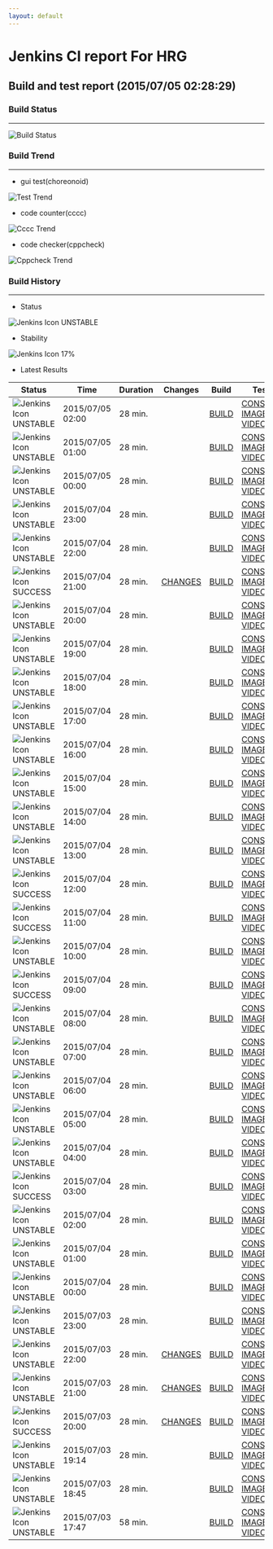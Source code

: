 ```yaml
---
layout: default
---
```

# Jenkins CI report For HRG
## Build and test report (2015/07/05 02:28:29)
### Build Status
___
![Build Status](http://jenkinshrg.github.io/images/badge.svg)
  
### Build Trend
___
* gui test(choreonoid)
  
![Test Trend](http://jenkinshrg.github.io/images/test.png)
  
* code counter(cccc)
  
![Cccc Trend](http://jenkinshrg.github.io/images/cccc.png)
  
* code checker(cppcheck)
  
![Cppcheck Trend](http://jenkinshrg.github.io/images/cppcheck.png)
  
### Build History
___
* Status
  
![Jenkins Icon](http://jenkinshrg.github.io/images/48x48/yellow.png)
UNSTABLE
  
* Stability
  
![Jenkins Icon](http://jenkinshrg.github.io/images/48x48/health-00to19.png)
17%
  
* Latest Results
  
|Status|Time|Duration|Changes|Build|Test|Note|
|---|---|---|---|---|---|---|
|![Jenkins Icon](http://jenkinshrg.github.io/images/24x24/yellow.png)UNSTABLE|2015/07/05 02:00|28 min.||[BUILD](https://drive.google.com/file/d/0B54sHwaxmuM4NnptWnNfQmtvQ1E/view?usp=drivesdk) |[CONSOLE](https://drive.google.com/file/d/0B54sHwaxmuM4RVRtSW1wQTNlVTg/view?usp=drivesdk) [IMAGE](https://drive.google.com/file/d/0B54sHwaxmuM4aDZFY3pBTW9leVU/edit?usp=drivesdk) [VIDEO](https://drive.google.com/file/d/0B54sHwaxmuM4WDAwREx0T2FxYmc/edit?usp=drivesdk) |STOP RED|
|![Jenkins Icon](http://jenkinshrg.github.io/images/24x24/yellow.png)UNSTABLE|2015/07/05 01:00|28 min.||[BUILD](https://drive.google.com/file/d/0B54sHwaxmuM4cmxXNjBncHVuWnM/view?usp=drivesdk) |[CONSOLE](https://drive.google.com/file/d/0B54sHwaxmuM4d3lOZDRlUnRJbEU/view?usp=drivesdk) [IMAGE](https://drive.google.com/file/d/0B54sHwaxmuM4YkJNdmNrM3VvMXc/edit?usp=drivesdk) [VIDEO](https://drive.google.com/file/d/0B54sHwaxmuM4V1FmUXpnOV96bmc/edit?usp=drivesdk) |STOP NORMAL|
|![Jenkins Icon](http://jenkinshrg.github.io/images/24x24/yellow.png)UNSTABLE|2015/07/05 00:00|28 min.||[BUILD](https://drive.google.com/file/d/0B54sHwaxmuM4R19SSmhxQ1F1eDg/view?usp=drivesdk) |[CONSOLE](https://drive.google.com/file/d/0B54sHwaxmuM4TnhyZ09PcU02dm8/view?usp=drivesdk) [IMAGE](https://drive.google.com/file/d/0B54sHwaxmuM4aXFwaWtSTzRVb3M/edit?usp=drivesdk) [VIDEO](https://drive.google.com/file/d/0B54sHwaxmuM4SXFhQTR4ZHlmaWM/edit?usp=drivesdk) |STOP NORMAL|
|![Jenkins Icon](http://jenkinshrg.github.io/images/24x24/yellow.png)UNSTABLE|2015/07/04 23:00|28 min.||[BUILD](https://drive.google.com/file/d/0B54sHwaxmuM4M0ZjNExGclNiVDQ/view?usp=drivesdk) |[CONSOLE](https://drive.google.com/file/d/0B54sHwaxmuM4R2FRS3lKeXFwQ0U/view?usp=drivesdk) [IMAGE](https://drive.google.com/file/d/0B54sHwaxmuM4VmxiS1BpVkdPWlk/edit?usp=drivesdk) [VIDEO](https://drive.google.com/file/d/0B54sHwaxmuM4MWpNSVZSQ2Jac1E/edit?usp=drivesdk) |STOP NORMAL|
|![Jenkins Icon](http://jenkinshrg.github.io/images/24x24/yellow.png)UNSTABLE|2015/07/04 22:00|28 min.||[BUILD](https://drive.google.com/file/d/0B54sHwaxmuM4LVU5YTNpdVVMVlU/view?usp=drivesdk) |[CONSOLE](https://drive.google.com/file/d/0B54sHwaxmuM4UXJGakwwWlBlZ1k/view?usp=drivesdk) [IMAGE](https://drive.google.com/file/d/0B54sHwaxmuM4dDBWT1VSVjhGV00/edit?usp=drivesdk) [VIDEO](https://drive.google.com/file/d/0B54sHwaxmuM4S1pWRkZ5emxVNW8/edit?usp=drivesdk) |STOP NORMAL|
|![Jenkins Icon](http://jenkinshrg.github.io/images/24x24/blue.png)SUCCESS|2015/07/04 21:00|28 min.|[CHANGES](https://drive.google.com/file/d/0B54sHwaxmuM4UkdEZ2Z2MnpCRzQ/view?usp=drivesdk) |[BUILD](https://drive.google.com/file/d/0B54sHwaxmuM4SWhNZU83NWUtM2c/view?usp=drivesdk) |[CONSOLE](https://drive.google.com/file/d/0B54sHwaxmuM4ZTlfMEhaall3Tmc/view?usp=drivesdk) [IMAGE](https://drive.google.com/file/d/0B54sHwaxmuM4X1BCWFpUV2ZseEk/edit?usp=drivesdk) [VIDEO](https://drive.google.com/file/d/0B54sHwaxmuM4WnZlSHBaXzI0Mzg/edit?usp=drivesdk) | |
|![Jenkins Icon](http://jenkinshrg.github.io/images/24x24/yellow.png)UNSTABLE|2015/07/04 20:00|28 min.||[BUILD](https://drive.google.com/file/d/0B54sHwaxmuM4QVY3b1l2dk15ems/view?usp=drivesdk) |[CONSOLE](https://drive.google.com/file/d/0B54sHwaxmuM4QXJyVWx5SHRJNlk/view?usp=drivesdk) [IMAGE](https://drive.google.com/file/d/0B54sHwaxmuM4b1R5QnRxQ1Vfdmc/edit?usp=drivesdk) [VIDEO](https://drive.google.com/file/d/0B54sHwaxmuM4S0VBNXctaXh2Ymc/edit?usp=drivesdk) |STOP NORMAL|
|![Jenkins Icon](http://jenkinshrg.github.io/images/24x24/yellow.png)UNSTABLE|2015/07/04 19:00|28 min.||[BUILD](https://drive.google.com/file/d/0B54sHwaxmuM4S3V2V3B5dTJ5eVU/view?usp=drivesdk) |[CONSOLE](https://drive.google.com/file/d/0B54sHwaxmuM4V0pmbk5xNnk1ZkE/view?usp=drivesdk) [IMAGE](https://drive.google.com/file/d/0B54sHwaxmuM4bkdwU1dhOGN1bWM/edit?usp=drivesdk) [VIDEO](https://drive.google.com/file/d/0B54sHwaxmuM4VE9aNXdjMmdnSms/edit?usp=drivesdk) |STOP NORMAL|
|![Jenkins Icon](http://jenkinshrg.github.io/images/24x24/yellow.png)UNSTABLE|2015/07/04 18:00|28 min.||[BUILD](https://drive.google.com/file/d/0B54sHwaxmuM4a2VwT1NCNmtmOVE/view?usp=drivesdk) |[CONSOLE](https://drive.google.com/file/d/0B54sHwaxmuM4NmN5QXNqZlZOZGc/view?usp=drivesdk) [IMAGE](https://drive.google.com/file/d/0B54sHwaxmuM4ekpRcGdTR3FWTGM/edit?usp=drivesdk) [VIDEO](https://drive.google.com/file/d/0B54sHwaxmuM4cWdwU0tZd3pndGs/edit?usp=drivesdk) |STOP NORMAL|
|![Jenkins Icon](http://jenkinshrg.github.io/images/24x24/yellow.png)UNSTABLE|2015/07/04 17:00|28 min.||[BUILD](https://drive.google.com/file/d/0B54sHwaxmuM4TXNsWm9DeGJoVzA/view?usp=drivesdk) |[CONSOLE](https://drive.google.com/file/d/0B54sHwaxmuM4UVlSTkgxY3FmaGs/view?usp=drivesdk) [IMAGE](https://drive.google.com/file/d/0B54sHwaxmuM4aTRIV1ZzTUdSN00/edit?usp=drivesdk) [VIDEO](https://drive.google.com/file/d/0B54sHwaxmuM4Szd3eDFwTUtpLVE/edit?usp=drivesdk) |STOP RED|
|![Jenkins Icon](http://jenkinshrg.github.io/images/24x24/yellow.png)UNSTABLE|2015/07/04 16:00|28 min.||[BUILD](https://drive.google.com/file/d/0B54sHwaxmuM4S1BaeVliSnVJY3c/view?usp=drivesdk) |[CONSOLE](https://drive.google.com/file/d/0B54sHwaxmuM4UEdSenduSlhXbVk/view?usp=drivesdk) [IMAGE](https://drive.google.com/file/d/0B54sHwaxmuM4dEpuZGUtNUgxMU0/edit?usp=drivesdk) [VIDEO](https://drive.google.com/file/d/0B54sHwaxmuM4NUhfX0NTZ3hOd2c/edit?usp=drivesdk) |STOP RED|
|![Jenkins Icon](http://jenkinshrg.github.io/images/24x24/yellow.png)UNSTABLE|2015/07/04 15:00|28 min.||[BUILD](https://drive.google.com/file/d/0B54sHwaxmuM4VXlodkJmU0w2YzA/view?usp=drivesdk) |[CONSOLE](https://drive.google.com/file/d/0B54sHwaxmuM4dTlQR24tbHJWS3c/view?usp=drivesdk) [IMAGE](https://drive.google.com/file/d/0B54sHwaxmuM4eGFVTGZSQ2x0SVk/edit?usp=drivesdk) [VIDEO](https://drive.google.com/file/d/0B54sHwaxmuM4QWxlajlqV1B4Rzg/edit?usp=drivesdk) |STOP RED|
|![Jenkins Icon](http://jenkinshrg.github.io/images/24x24/yellow.png)UNSTABLE|2015/07/04 14:00|28 min.||[BUILD](https://drive.google.com/file/d/0B54sHwaxmuM4Qm5KU1NPdV90d1E/view?usp=drivesdk) |[CONSOLE](https://drive.google.com/file/d/0B54sHwaxmuM4QzU0bEJoWW81eDA/view?usp=drivesdk) [IMAGE](https://drive.google.com/file/d/0B54sHwaxmuM4d0stMkIyd0ZFNlk/edit?usp=drivesdk) [VIDEO](https://drive.google.com/file/d/0B54sHwaxmuM4b1pMRkJxY3NYQnc/edit?usp=drivesdk) |STOP RED|
|![Jenkins Icon](http://jenkinshrg.github.io/images/24x24/yellow.png)UNSTABLE|2015/07/04 13:00|28 min.||[BUILD](https://drive.google.com/file/d/0B54sHwaxmuM4cGROLUpvUl85R00/view?usp=drivesdk) |[CONSOLE](https://drive.google.com/file/d/0B54sHwaxmuM4NWZ1NVdxRjhMZkk/view?usp=drivesdk) [IMAGE](https://drive.google.com/file/d/0B54sHwaxmuM4YmlVR2pPYi1aNEE/edit?usp=drivesdk) [VIDEO](https://drive.google.com/file/d/0B54sHwaxmuM4bHJ6VmNJdFhWajg/edit?usp=drivesdk) |STOP NORMAL|
|![Jenkins Icon](http://jenkinshrg.github.io/images/24x24/blue.png)SUCCESS|2015/07/04 12:00|28 min.||[BUILD](https://drive.google.com/file/d/0B54sHwaxmuM4MTNrNWh1c0dqV0U/view?usp=drivesdk) |[CONSOLE](https://drive.google.com/file/d/0B54sHwaxmuM4WS1FUGZPYVNaTzA/view?usp=drivesdk) [IMAGE](https://drive.google.com/file/d/0B54sHwaxmuM4eVRvNVQybmc3Zlk/edit?usp=drivesdk) [VIDEO](https://drive.google.com/file/d/0B54sHwaxmuM4XzM0aHBFM3JEcGs/edit?usp=drivesdk) | |
|![Jenkins Icon](http://jenkinshrg.github.io/images/24x24/blue.png)SUCCESS|2015/07/04 11:00|28 min.||[BUILD](https://drive.google.com/file/d/0B54sHwaxmuM4V0VPRE9uWjRNZkE/view?usp=drivesdk) |[CONSOLE](https://drive.google.com/file/d/0B54sHwaxmuM4NUNySlRoSXNsOGs/view?usp=drivesdk) [IMAGE](https://drive.google.com/file/d/0B54sHwaxmuM4YXNjYW9NaWxxOVk/edit?usp=drivesdk) [VIDEO](https://drive.google.com/file/d/0B54sHwaxmuM4eUdiS2pSQ3VVN1U/edit?usp=drivesdk) | |
|![Jenkins Icon](http://jenkinshrg.github.io/images/24x24/yellow.png)UNSTABLE|2015/07/04 10:00|28 min.||[BUILD](https://drive.google.com/file/d/0B54sHwaxmuM4M1o1aG1hcWpNYzg/view?usp=drivesdk) |[CONSOLE](https://drive.google.com/file/d/0B54sHwaxmuM4dnk2U1ZWaFhBREE/view?usp=drivesdk) [IMAGE](https://drive.google.com/file/d/0B54sHwaxmuM4MHVMbWxGQUwwSmc/edit?usp=drivesdk) [VIDEO](https://drive.google.com/file/d/0B54sHwaxmuM4RmRUS1c2MUZ6akE/edit?usp=drivesdk) |STOP NORMAL|
|![Jenkins Icon](http://jenkinshrg.github.io/images/24x24/blue.png)SUCCESS|2015/07/04 09:00|28 min.||[BUILD](https://drive.google.com/file/d/0B54sHwaxmuM4MDZKdUpIQ19hV1k/view?usp=drivesdk) |[CONSOLE](https://drive.google.com/file/d/0B54sHwaxmuM4UjRFSHdSVFdMWDA/view?usp=drivesdk) [IMAGE](https://drive.google.com/file/d/0B54sHwaxmuM4WUxwc3QweUN2UVE/edit?usp=drivesdk) [VIDEO](https://drive.google.com/file/d/0B54sHwaxmuM4WGhKOXNNRzhjMUE/edit?usp=drivesdk) | |
|![Jenkins Icon](http://jenkinshrg.github.io/images/24x24/yellow.png)UNSTABLE|2015/07/04 08:00|28 min.||[BUILD](https://drive.google.com/file/d/0B54sHwaxmuM4eEFoTjVkdXM5SjQ/view?usp=drivesdk) |[CONSOLE](https://drive.google.com/file/d/0B54sHwaxmuM4U21rVjhlcG9LblU/view?usp=drivesdk) [IMAGE](https://drive.google.com/file/d/0B54sHwaxmuM4RnhkR25WZEFUS1k/edit?usp=drivesdk) [VIDEO](https://drive.google.com/file/d/0B54sHwaxmuM4bjJJaVliRVB0bms/edit?usp=drivesdk) |STOP NORMAL|
|![Jenkins Icon](http://jenkinshrg.github.io/images/24x24/yellow.png)UNSTABLE|2015/07/04 07:00|28 min.||[BUILD](https://drive.google.com/file/d/0B54sHwaxmuM4MmwtOHlnaktGZlk/view?usp=drivesdk) |[CONSOLE](https://drive.google.com/file/d/0B54sHwaxmuM4RTdwQW84MmZRLWM/view?usp=drivesdk) [IMAGE](https://drive.google.com/file/d/0B54sHwaxmuM4LUZxQy1tdEIxTE0/edit?usp=drivesdk) [VIDEO](https://drive.google.com/file/d/0B54sHwaxmuM4Q3ZmYmQ0OWtTclk/edit?usp=drivesdk) |STOP RED|
|![Jenkins Icon](http://jenkinshrg.github.io/images/24x24/yellow.png)UNSTABLE|2015/07/04 06:00|28 min.||[BUILD](https://drive.google.com/file/d/0B54sHwaxmuM4ODcwcW5ONUJwamM/view?usp=drivesdk) |[CONSOLE](https://drive.google.com/file/d/0B54sHwaxmuM4UkZ0UGFiaUozd28/view?usp=drivesdk) [IMAGE](https://drive.google.com/file/d/0B54sHwaxmuM4OEVrbVNvajJHMWM/edit?usp=drivesdk) [VIDEO](https://drive.google.com/file/d/0B54sHwaxmuM4RXV1aUdVZVFfSWc/edit?usp=drivesdk) |STOP RED|
|![Jenkins Icon](http://jenkinshrg.github.io/images/24x24/yellow.png)UNSTABLE|2015/07/04 05:00|28 min.||[BUILD](https://drive.google.com/file/d/0B54sHwaxmuM4TlR3Qy1mbzNGMWs/view?usp=drivesdk) |[CONSOLE](https://drive.google.com/file/d/0B54sHwaxmuM4bUVYRGZyUXR5YTg/view?usp=drivesdk) [IMAGE](https://drive.google.com/file/d/0B54sHwaxmuM4bHVEeWF0djZnU2c/edit?usp=drivesdk) [VIDEO](https://drive.google.com/file/d/0B54sHwaxmuM4Tk1BandZWU9GUFk/edit?usp=drivesdk) |STOP NORMAL|
|![Jenkins Icon](http://jenkinshrg.github.io/images/24x24/yellow.png)UNSTABLE|2015/07/04 04:00|28 min.||[BUILD](https://drive.google.com/file/d/0B54sHwaxmuM4WWo2SFpaT3h0NGc/view?usp=drivesdk) |[CONSOLE](https://drive.google.com/file/d/0B54sHwaxmuM4dDQ5NlpuTW90UWM/view?usp=drivesdk) [IMAGE](https://drive.google.com/file/d/0B54sHwaxmuM4RUpLc3lRZXpmY2s/edit?usp=drivesdk) [VIDEO](https://drive.google.com/file/d/0B54sHwaxmuM4LTJvTzhVMURObVk/edit?usp=drivesdk) |STOP NORMAL|
|![Jenkins Icon](http://jenkinshrg.github.io/images/24x24/blue.png)SUCCESS|2015/07/04 03:00|28 min.||[BUILD](https://drive.google.com/file/d/0B54sHwaxmuM4NDk3RDNXdnRTMWM/view?usp=drivesdk) |[CONSOLE](https://drive.google.com/file/d/0B54sHwaxmuM4SDFQa1o0SFBQZVU/view?usp=drivesdk) [IMAGE](https://drive.google.com/file/d/0B54sHwaxmuM4NFgzeVo5a0hSMVU/edit?usp=drivesdk) [VIDEO](https://drive.google.com/file/d/0B54sHwaxmuM4cVV3ZWltbTJ2YkU/edit?usp=drivesdk) | |
|![Jenkins Icon](http://jenkinshrg.github.io/images/24x24/yellow.png)UNSTABLE|2015/07/04 02:00|28 min.||[BUILD](https://drive.google.com/file/d/0B54sHwaxmuM4ZERWX2d3eTlPSnM/view?usp=drivesdk) |[CONSOLE](https://drive.google.com/file/d/0B54sHwaxmuM4LUZKVlcwQy1HSU0/view?usp=drivesdk) [IMAGE](https://drive.google.com/file/d/0B54sHwaxmuM4RUJqN1ExX21lWUE/edit?usp=drivesdk) [VIDEO](https://drive.google.com/file/d/0B54sHwaxmuM4b2dMd0ZrN0c5Um8/edit?usp=drivesdk) |STOP RED|
|![Jenkins Icon](http://jenkinshrg.github.io/images/24x24/yellow.png)UNSTABLE|2015/07/04 01:00|28 min.||[BUILD](https://drive.google.com/file/d/0B54sHwaxmuM4QnpKWXA1eHpaanM/view?usp=drivesdk) |[CONSOLE](https://drive.google.com/file/d/0B54sHwaxmuM4YlhhYnNIY1dBR1k/view?usp=drivesdk) [IMAGE](https://drive.google.com/file/d/0B54sHwaxmuM4Qk5HZFgyMHd6MFk/edit?usp=drivesdk) [VIDEO](https://drive.google.com/file/d/0B54sHwaxmuM4WTFZeXNkSk9OUlk/edit?usp=drivesdk) |STOP NORMAL|
|![Jenkins Icon](http://jenkinshrg.github.io/images/24x24/yellow.png)UNSTABLE|2015/07/04 00:00|28 min.||[BUILD](https://drive.google.com/file/d/0B54sHwaxmuM4bWI2MXprUnpfWEE/view?usp=drivesdk) |[CONSOLE](https://drive.google.com/file/d/0B54sHwaxmuM4UnNZZVRyNFo0Yk0/view?usp=drivesdk) [IMAGE](https://drive.google.com/file/d/0B54sHwaxmuM4TFRMdUVqa2JMdFk/edit?usp=drivesdk) [VIDEO](https://drive.google.com/file/d/0B54sHwaxmuM4NGs4dDlHaUVZSUk/edit?usp=drivesdk) |STOP NORMAL|
|![Jenkins Icon](http://jenkinshrg.github.io/images/24x24/yellow.png)UNSTABLE|2015/07/03 23:00|28 min.||[BUILD](https://drive.google.com/file/d/0B54sHwaxmuM4Zm9KcG80cDJLVEU/view?usp=drivesdk) |[CONSOLE](https://drive.google.com/file/d/0B54sHwaxmuM4RTR2THYzTkNqTTQ/view?usp=drivesdk) [IMAGE](https://drive.google.com/file/d/0B54sHwaxmuM4M3dUWHBncFRkUmc/edit?usp=drivesdk) [VIDEO](https://drive.google.com/file/d/0B54sHwaxmuM4eFZXWDFMQTlUSGM/edit?usp=drivesdk) |STOP NORMAL|
|![Jenkins Icon](http://jenkinshrg.github.io/images/24x24/yellow.png)UNSTABLE|2015/07/03 22:00|28 min.|[CHANGES](https://drive.google.com/file/d/0B54sHwaxmuM4SDFCNDFWY1F5WTA/view?usp=drivesdk) |[BUILD](https://drive.google.com/file/d/0B54sHwaxmuM4UzRWVjRiZmV6OGs/view?usp=drivesdk) |[CONSOLE](https://drive.google.com/file/d/0B54sHwaxmuM4SVo5UWxrM2pGUDA/view?usp=drivesdk) [IMAGE](https://drive.google.com/file/d/0B54sHwaxmuM4WWdTcFRKbndDeE0/edit?usp=drivesdk) [VIDEO](https://drive.google.com/file/d/0B54sHwaxmuM4UkJGbW5ISEdtSmM/edit?usp=drivesdk) |STOP NORMAL|
|![Jenkins Icon](http://jenkinshrg.github.io/images/24x24/yellow.png)UNSTABLE|2015/07/03 21:00|28 min.|[CHANGES](https://drive.google.com/file/d/0B54sHwaxmuM4X1RENGdlR1d2LWs/view?usp=drivesdk) |[BUILD](https://drive.google.com/file/d/0B54sHwaxmuM4TmRJd1pEZGJCbzg/view?usp=drivesdk) |[CONSOLE](https://drive.google.com/file/d/0B54sHwaxmuM4UnIwdWN5Vmp2SW8/view?usp=drivesdk) [IMAGE](https://drive.google.com/file/d/0B54sHwaxmuM4V1hwaEJYckE4SXc/edit?usp=drivesdk) [VIDEO](https://drive.google.com/file/d/0B54sHwaxmuM4TTRQTWM5UWRBYUk/edit?usp=drivesdk) |STOP RED|
|![Jenkins Icon](http://jenkinshrg.github.io/images/24x24/blue.png)SUCCESS|2015/07/03 20:00|28 min.|[CHANGES](https://drive.google.com/file/d/0B54sHwaxmuM4ZmtlTVB6eUFLS2M/view?usp=drivesdk) |[BUILD](https://drive.google.com/file/d/0B54sHwaxmuM4amF1bXJ1VDhrRFE/view?usp=drivesdk) |[CONSOLE](https://drive.google.com/file/d/0B54sHwaxmuM4aVZrUlhMR29ZVEk/view?usp=drivesdk) [IMAGE](https://drive.google.com/file/d/0B54sHwaxmuM4cXQwNjBtUjdkOW8/edit?usp=drivesdk) [VIDEO](https://drive.google.com/file/d/0B54sHwaxmuM4WTR5N2dOaUx6djA/edit?usp=drivesdk) | |
|![Jenkins Icon](http://jenkinshrg.github.io/images/24x24/yellow.png)UNSTABLE|2015/07/03 19:14|28 min.||[BUILD](https://drive.google.com/file/d/0B54sHwaxmuM4TWRjbHBTWGR3RU0/view?usp=drivesdk) |[CONSOLE](https://drive.google.com/file/d/0B54sHwaxmuM4ZW04dGVEdFEyUVk/view?usp=drivesdk) [IMAGE](https://drive.google.com/file/d/0B54sHwaxmuM4OG0tMEhDZ05LR1E/edit?usp=drivesdk) [VIDEO](https://drive.google.com/file/d/0B54sHwaxmuM4YUtPcktYS19yQVE/edit?usp=drivesdk) |STOP NORMAL|
|![Jenkins Icon](http://jenkinshrg.github.io/images/24x24/yellow.png)UNSTABLE|2015/07/03 18:45|28 min.||[BUILD](https://drive.google.com/file/d/0B54sHwaxmuM4a1VUODBIMVNvbjQ/view?usp=drivesdk) |[CONSOLE](https://drive.google.com/file/d/0B54sHwaxmuM4V3BHWjAzeC1XMUU/view?usp=drivesdk) [IMAGE](https://drive.google.com/file/d/0B54sHwaxmuM4eFRnTjFZc3VKbWs/edit?usp=drivesdk) [VIDEO](https://drive.google.com/file/d/0B54sHwaxmuM4NXI1QVp5OHNqT3M/edit?usp=drivesdk) |STOP RED|
|![Jenkins Icon](http://jenkinshrg.github.io/images/24x24/yellow.png)UNSTABLE|2015/07/03 17:47|58 min.||[BUILD](https://drive.google.com/file/d/0B54sHwaxmuM4ODc4T2hTbGVuM1k/view?usp=drivesdk) |[CONSOLE](https://drive.google.com/file/d/0B54sHwaxmuM4MG5LT3pFb0Rza28/view?usp=drivesdk) [IMAGE](https://drive.google.com/file/d/0B54sHwaxmuM4Q18yOEV6aDRBREk/edit?usp=drivesdk) [VIDEO](https://drive.google.com/file/d/0B54sHwaxmuM4WTdYMXVJazdxZkU/edit?usp=drivesdk) |STOP NORMAL|
